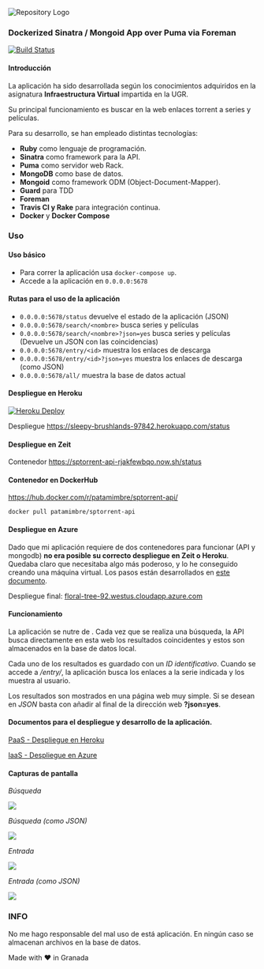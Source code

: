![Repository Logo](img/site-banner.png)
### Dockerized Sinatra / Mongoid App over Puma via Foreman

[![Build Status](https://travis-ci.org/patamimbre/sptorrent-api.svg?branch=master)](https://travis-ci.org/patamimbre/sptorrent-api)

#### Introducción 

La aplicación ha sido desarrollada según los conocimientos adquiridos en la asignatura **Infraestructura Virtual** impartida en la UGR. 

Su principal funcionamiento es buscar en la web enlaces torrent a series y películas.

Para su desarrollo, se han empleado distintas tecnologías:

* **Ruby** como lenguaje de programación.
* **Sinatra** como framework para la API.
* **Puma** como servidor web Rack.
* **MongoDB** como base de datos.
* **Mongoid** como framework ODM (Object-Document-Mapper).
* **Guard** para TDD
* **Foreman**
* **Travis CI y Rake** para integración continua.
* **Docker** y **Docker Compose**

### Uso

#### Uso básico
* Para correr la aplicación usa `docker-compose up`. 
* Accede a la aplicación en `0.0.0.0:5678`

#### Rutas para el uso de la aplicación
* `0.0.0.0:5678/status` devuelve el estado de la aplicación (JSON)
* `0.0.0.0:5678/search/<nombre>` busca series y películas
* `0.0.0.0:5678/search/<nombre>?json=yes` busca series y películas (Devuelve un JSON con las coincidencias)
* `0.0.0.0:5678/entry/<id>` muestra los enlaces de descarga
* `0.0.0.0:5678/entry/<id>?json=yes` muestra los enlaces de descarga (como JSON)
* `0.0.0.0:5678/all/` muestra la base de datos actual

#### Despliegue en Heroku
[![Heroku 
Deploy](https://www.herokucdn.com/deploy/button.svg)](https://sleepy-brushlands-97842.herokuapp.com/)

Despliegue https://sleepy-brushlands-97842.herokuapp.com/status

#### Despliegue en Zeit

Contenedor https://sptorrent-api-rjakfewbqo.now.sh/status

#### Contenedor en DockerHub

https://hub.docker.com/r/patamimbre/sptorrent-api/

`docker pull patamimbre/sptorrent-api`

#### Despliegue en Azure
Dado que mi aplicación requiere de dos contenedores para funcionar (API y mongodb) **no era posible su correcto despliegue en Zeit o Heroku**. Quedaba claro que necesitaba algo más poderoso, y lo he conseguido creando una máquina virtual. Los pasos están desarrollados en [este documento](https://github.com/patamimbre/IV_Trabajos/blob/master/iaas.md). 

Despliegue final: [floral-tree-92.westus.cloudapp.azure.com](floral-tree-92.westus.cloudapp.azure.com)

#### Funcionamiento

La aplicación se nutre de [](http://www.divxtotal2.net). Cada vez que se realiza una búsqueda, la API busca directamente en esta web los resultados coincidentes y estos son almacenados en la base de datos local. 

Cada uno de los resultados es guardado con un *ID identificativo*. Cuando se accede a */entry/<ID>*, la aplicación busca los enlaces a la serie indicada y los muestra al usuario.

Los resultados son mostrados en una página web muy simple. Si se desean en *JSON* basta con añadir al final de la dirección web **?json=yes**.

#### Documentos para el despliegue y desarrollo de la aplicación.

[PaaS - Despliegue en Heroku](https://github.com/patamimbre/IV_Trabajos/blob/master/paas.md)

[IaaS - Despliegue en Azure](https://github.com/patamimbre/IV_Trabajos/blob/master/iaas.md)



#### Capturas de pantalla

*Búsqueda*

![](img/search.png)

*Búsqueda (como JSON)*

![](img/search_json.png)

*Entrada*

![](img/entry.png)

*Entrada (como JSON)*

![](img/entry_json.png)

### INFO

No me hago responsable del mal uso de está aplicación. En ningún caso se almacenan archivos en la base de datos.

Made with ❤️ in Granada

